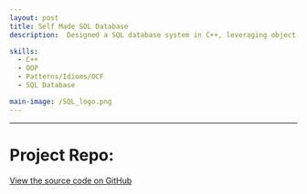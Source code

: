 ```yaml
---
layout: post
title: Self Made SQL Database 
description:  Designed a SQL database system in C++, leveraging object-oriented design principles and multiple software design patterns and idioms. Implemented abstraction layers using patterns such as Chain of Responsibility, Decorator, Adapter, Iterator, and Creation patterns. Applied polymorphism, singletons, pure virtual classes, and event listeners to enforce modularity and extensibility. Followed Object Construction Framework (OCF) best practices to enhance maintainability and scalability.	

skills: 
  - C++
  - OOP
  - Patterns/Idioms/OCF
  - SQL Database

main-image: /SQL_logo.png
---
```


---
# Project Repo:
[View the source code on GitHub](https://github.com/s-bashar/SP24-ECE141B-Database-Team5)

